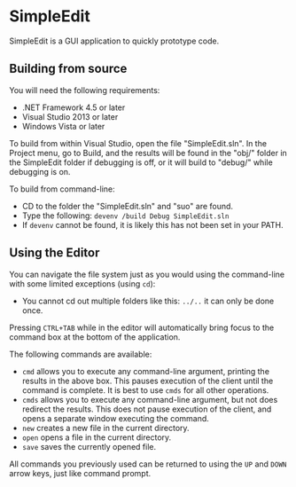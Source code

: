 # SimpleEdit
SimpleEdit is a GUI application to quickly prototype code.

## Building from source
You will need the following requirements:

* .NET Framework 4.5 or later
* Visual Studio 2013 or later
* Windows Vista or later

To build from within Visual Studio, open the file "SimpleEdit.sln". In the Project menu, go to Build, and the results will be found in the "obj/" folder in the SimpleEdit folder if debugging is off, or it will build to "debug/" while debugging is on.

To build from command-line:

* CD to the folder the "SimpleEdit.sln" and "suo" are found.
* Type the following: `devenv /build Debug SimpleEdit.sln`
* If `devenv` cannot be found, it is likely this has not been set in your PATH.

## Using the Editor

You can navigate the file system just as you would using the command-line with some limited exceptions (using `cd`):

* You cannot cd out multiple folders like this: `../..` it can only be done once.

Pressing `CTRL+TAB` while in the editor will automatically bring focus to the command box at the bottom of the application.

The following commands are available:

* `cmd` allows you to execute any command-line argument, printing the results in the above box. This pauses execution of the client until the command is complete. It is best to use `cmds` for all other operations.
* `cmds` allows you to execute any command-line argument, but not does redirect the results. This does not pause execution of the client, and opens a separate window executing the command.
* `new` creates a new file in the current directory.
* `open` opens a file in the current directory.
* `save` saves the currently opened file.

All commands you previously used can be returned to using the `UP` and `DOWN` arrow keys, just like command prompt.
